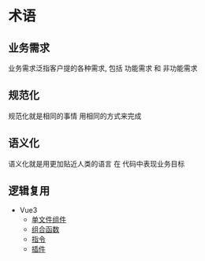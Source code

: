 # 术语

## 业务需求

业务需求泛指客户提的各种需求, 包括 功能需求 和 非功能需求

## 规范化

规范化就是相同的事情 用相同的方式来完成

## 语义化

语义化就是用更加贴近人类的语言 在 代码中表现业务目标

## 逻辑复用

- Vue3
  - [单文件组件](https://cn.vuejs.org/guide/scaling-up/sfc.html)
  - [组合函数](https://cn.vuejs.org/guide/reusability/composables.html)
  - [指令](https://cn.vuejs.org/guide/reusability/custom-directives.html)
  - [插件](https://cn.vuejs.org/guide/reusability/plugins.html)
